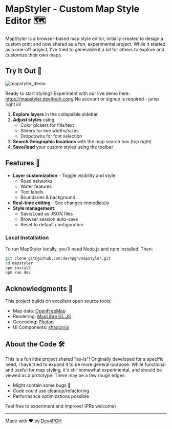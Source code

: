 # MapStyler - Custom Map Style Editor 🗺️

MapStyler is a browser-based map style editor, initially created to design a custom print and now shared as a fun, experimental project. While it started as a one-off project, I've tried to generalize it a bit for others to explore and customize their own maps.

## Try It Out 🚀

![mapstyler_demo](https://github.com/user-attachments/assets/6a831f03-206b-45ce-a4ea-dbfe169d321e)


Ready to start styling? Experiment with our live demo here: https://mapstyler.dev4pgh.com/
No account or signup is required - jump right in!

1. **Explore layers** in the collapsible sidebar
2. **Adjust styles** using:
   - Color pickers for fills/text
   - Sliders for line widths/sizes
   - Dropdowns for font selection
3. **Search Geographic locations** with the map search box (top right)
4. **Save/load** your custom styles using the toolbar

## Features 🌟

- **Layer customization** - Toggle visibility and style:
  - Road networks
  - Water features
  - Text labels
  - Boundaries & background
- **Real-time editing** - See changes immediately
- **Style management**:
  - Save/Load as JSON files
  - Browser session auto-save
  - Reset to default configuration

### Local Installation

To run MapStyler locally, you'll need Node.js and npm installed. Then:

```bash
git clone git@github.com:dev4pgh/mapstyler.git
cd mapstyler
npm install
npm run dev
```

## Acknowledgments 🙏

This project builds on excellent open source tools:
- Map data: [OpenFreeMap](https://openfreemap.org/)
- Rendering: [MapLibre GL JS](https://github.com/maplibre/maplibre-gl-js)
- Geocoding: [Photon](https://photon.komoot.io/)
- UI Components: [shadcn/ui](https://ui.shadcn.com/)

## About the Code 🛠️

This is a fun little project shared "as-is"! Originally developed for a specific need, I have tried to expand it to be more general-purpose. While functional and useful for map styling, it's still somewhat experimental, and should be viewed as a prototype. There may be a few rough edges.
- Might contain some bugs 🐛
- Code could use cleanup/refactoring
- Performance optimizations possible

Feel free to experiment and improve! (PRs welcome)

---

Made with ❤️ by [Dev4PGH](https://github.com/dev4pgh)
